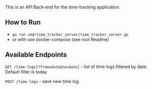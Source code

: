 This is an API Back-end for the time-tracking application.

## How to Run

- `go run cmd/time_tracker_server/time_tracker_server.go`
- or with use docker-compose (see root Readme)

## Available Endpoints

`GET /time-logs[?from=date&to=date]` - list of time logs filtered by date. Default filter is today

`POST /time-logs` - save new time log
